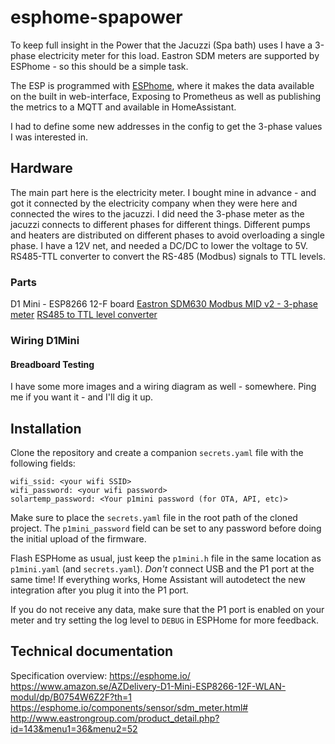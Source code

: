 # esphome-spapower
To keep full insight in the Power that the Jacuzzi (Spa bath) uses I have a 3-phase electricity meter for this load.
Eastron SDM meters are supported by ESPhome - so this should be a simple task.

The ESP is programmed with [ESPhome](https://esphome.io/), where it makes the data available on the built in web-interface, Exposing to Prometheus as well as publishing the metrics to a MQTT and available in HomeAssistant.

I had to define some new addresses in the config to get the 3-phase values I was interested in.

## Hardware
The main part here is the electricity meter.
I bought mine in advance - and got it connected by the electricity company when they were here and connected the wires to the jacuzzi.
I did need the 3-phase meter as the jacuzzi connects to different phases for different things. Different pumps and heaters are distributed on different phases to avoid overloading a single phase.
I have a 12V net, and needed a DC/DC to lower the voltage to 5V.
RS485-TTL converter to convert the RS-485 (Modbus) signals to TTL levels.

### Parts
D1 Mini - ESP8266 12-F board
[Eastron SDM630 Modbus MID v2 - 3-phase meter](https://www.energibutiken.se/sv/elmatare/223-3-fas-elmatare-for-dinskena-eastron-sdm630-modbus-mid-01004.html)
[RS485 to TTL level converter](https://www.amazon.se/ZkeeShop-adapter-seriell-UART-niv%C3%A5-omvandlarmodul/dp/B0716VF1CC/ref=asc_df_B0716VF1CC/?tag=shpngadsglede-21&linkCode=df0&hvadid=476437602690&hvpos=&hvnetw=g&hvrand=14483052703191124037&hvpone=&hvptwo=&hvqmt=&hvdev=c&hvdvcmdl=&hvlocint=&hvlocphy=21011&hvtargid=pla-683366003419&psc=1)


### Wiring D1Mini
#### Breadboard Testing

I have some more images and a wiring diagram as well - somewhere.
Ping me if you want it - and I'll dig it up.

## Installation
Clone the repository and create a companion `secrets.yaml` file with the following fields:
```
wifi_ssid: <your wifi SSID>
wifi_password: <your wifi password>
solartemp_password: <Your p1mini password (for OTA, API, etc)>
```
Make sure to place the `secrets.yaml` file in the root path of the cloned project. The `p1mini_password` field can be set to any password before doing the initial upload of the firmware.

Flash ESPHome as usual, just keep the `p1mini.h` file in the same location as `p1mini.yaml` (and `secrets.yaml`). *Don't* connect USB and the P1 port at the same time! If everything works, Home Assistant will autodetect the new integration after you plug it into the P1 port.

If you do not receive any data, make sure that the P1 port is enabled on your meter and try setting the log level to `DEBUG` in ESPHome for more feedback.

## Technical documentation
Specification overview:
https://esphome.io/
https://www.amazon.se/AZDelivery-D1-Mini-ESP8266-12F-WLAN-modul/dp/B0754W6Z2F?th=1
https://esphome.io/components/sensor/sdm_meter.html#
http://www.eastrongroup.com/product_detail.php?id=143&menu1=36&menu2=52
